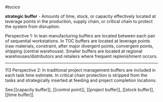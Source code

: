 #tocico

<b>strategic buffer</b> -  Amounts of time, stock, or capacity effectively located at leverage points in the production, supply chain, or critical chain to protect the system from disruption.

 Perspective 1: In lean manufacturing buffers are located between each pair of sequential workstations. In TOC buffers are located at leverage points (raw materials, constraint, after major divergent points, convergent points, shipping (central warehouse).  Smaller buffers are located at regional warehouses/distributors and retailers where frequent replenishment occurs.

<hr/>
113 
Perspective 2:  In traditional project management buffers are included in each task time estimate.  In critical chain protection is stripped from the tasks and strategically inserted at feeding and project completion locations.

 
 



See:[[capacity buffer]], [[control point]], [[project buffer]], [[stock buffer]], [[time buffer]].
